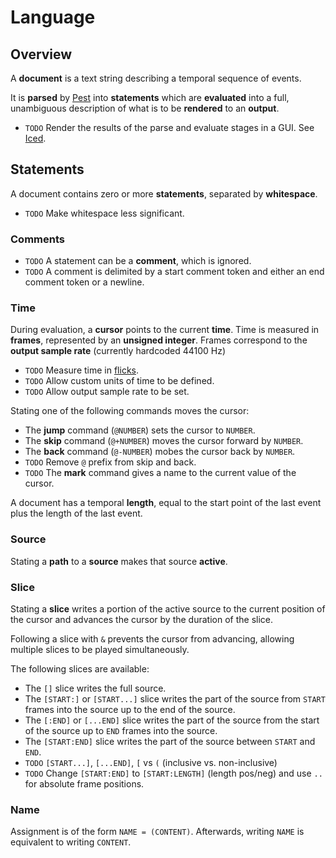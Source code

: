 # Language

## Overview
A **document** is a text string describing a temporal sequence of events.

It is **parsed** by [Pest](https://pest.rs) into **statements**
which are **evaluated** into a full, unambiguous description of
what is to be **rendered** to an **output**.

* `TODO` Render the results of the parse and evaluate stages in a GUI.
See [Iced](https://github.com/hecrj/iced).

## Statements
A document contains zero or more **statements**, separated by **whitespace**.

* `TODO` Make whitespace less significant.

### Comments
* `TODO` A statement can be a **comment**, which is ignored.
* `TODO` A comment is delimited by a start comment token
         and either an end comment token or a newline.

### Time
During evaluation, a **cursor** points to the current **time**.
Time is measured in **frames**, represented by an **unsigned integer**.
Frames correspond to the **output sample rate** (currently hardcoded 44100 Hz)

* `TODO` Measure time in [flicks](https://en.wikipedia.org/wiki/Flick_(time)).
* `TODO` Allow custom units of time to be defined.
* `TODO` Allow output sample rate to be set.

Stating one of the following commands moves the cursor:

* The **jump** command (`@NUMBER`) sets the cursor to `NUMBER`.
* The **skip** command (`@+NUMBER`) moves the cursor forward by `NUMBER`.
* The **back** command (`@-NUMBER`) mobes the cursor back by `NUMBER`.
* `TODO` Remove `@` prefix from skip and back.
* `TODO` The **mark** command gives a name to the current value of the cursor.

A document has a temporal **length**, equal to
the start point of the last event
plus the length of the last event.

### Source
Stating a **path** to a **source** makes that source **active**.

### Slice
Stating a **slice** writes a portion of the active source
to the current position of the cursor and advances the cursor
by the duration of the slice.

Following a slice with `&` prevents the cursor from advancing,
allowing multiple slices to be played simultaneously.

The following slices are available:

* The `[]` slice writes the full source.
* The `[START:]` or `[START...]` slice writes the part of the source
  from `START` frames into the source up to the end of the source.
* The `[:END]` or `[...END]` slice writes the part of the source
  from the start of the source up to `END` frames into the source.
* The `[START:END]` slice writes the part of the source
  between `START` and `END`.
* `TODO` `[START...]`, `[...END]`, `[` vs `(` (inclusive vs. non-inclusive)
* `TODO` Change `[START:END]` to `[START:LENGTH]` (length pos/neg)
         and use `..` for absolute frame positions.

### Name
Assignment is of the form `NAME = (CONTENT)`.
Afterwards, writing `NAME` is equivalent to writing `CONTENT`.
